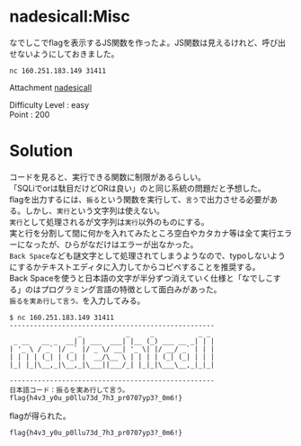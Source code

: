 # nadesicall:Misc

なでしこでflagを表示するJS関数を作ったよ。JS関数は見えるけれど、呼び出せないようにしておきました。

`nc 160.251.183.149 31411`

Attachment
[nadesicall](nadesicall.zip)

Difficulty Level : easy  
Point : 200

# Solution

コードを見ると、実行できる関数に制限があるらしい。  
「SQLiでorは駄目だけどORは良い」のと同じ系統の問題だと予想した。  
flagを出力するには、`振る`という関数を実行して、`言う`で出力させる必要がある。しかし、`実行`という文字列は使えない。  
`実行`として処理されるが文字列は`実行`以外のものにする。  
実と行を分割して間に何かを入れてみたところ空白やカタカナ等は全て実行エラーになったが、ひらがなだけはエラーが出なかった。  
`Back Space`なども謎文字として処理されてしまうようなので、typoしないようにするかテキストエディタに入力してからコピペすることを推奨する。  
Back Spaceを使うと日本語の文字が半分ずつ消えていく仕様と「なでしこする」のはプログラミング言語の特徴として面白みがあった。  
`振るを実あ行して言う。`を入力してみる。
```
$ nc 160.251.183.149 31411
---------------------------------------------------
                 _           _     _           _ _
 _ __   __ _  __| | ___  ___| |__ (_) ___ __ _| | |
| '_ \ / _` |/ _` |/ _ \/ __| '_ \| |/ __/ _` | | |
| | | | (_| | (_| |  __/\__ \ | | | | (_| (_| | | |
|_| |_|\__,_|\__,_|\___||___/_| |_|_|\___\__,_|_|_|

---------------------------------------------------
日本語コード：振るを実あ行して言う。
flag{h4v3_y0u_p0llu73d_7h3_pr0707yp3?_0m6!}
```
flagが得られた。

`flag{h4v3_y0u_p0llu73d_7h3_pr0707yp3?_0m6!}`
